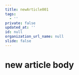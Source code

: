 ```yaml
---
title: newArticle001
tags:
  - ''
private: false
updated_at: ''
id: null
organization_url_name: null
slide: false
---
```

# new article body
